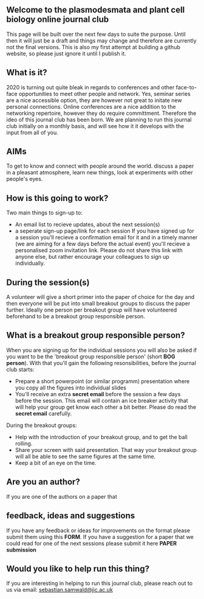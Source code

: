 ## Welcome to the plasmodesmata and plant cell biology online journal club

This page will be built over the next few days to suite the purpose. Until then it will just be a draft and things may change and therefore are currently not the final versions. 
This is also my first attempt at building a github website, so please just ignore it until I publish it. 

## What is it?
2020 is turning out quite bleak in regards to conferences and other face-to-face opportunities to meet other people and network. Yes, seminar series are a nice accessible option, they are however not great to initate new personal connections. Online conferences are a nice addition to the networking repertoire, however they do require committment. Therefore the ideo of this journal club has been born.
We are planning to run this journal club initially on a monthly basis, and will see how it it develops with the input from all of you.

## AIMs
To get to know and connect with people around the world. discuss a paper in a pleasant atmosphere, learn new things, look at experiments with other people's eyes. 

## How is this going to work?
Two main things to sign-up to: 
- An email list to recieve updates, about the next session(s)
- a seperate sign-up page/link for each session
If you have signed up for a session you'll recieve a confirmation email for it and in a timely manner (we are aiming for a few days before the actual event) you'll recieve a personalised zoom invitation link. 
Please do not share this link with anyone else, but rather encourage your colleagues to sign up individually. 

## During the session(s)
A volunteer will give a short primer into the paper of choice for the day and then everyone will be put into small breakout groups to discuss the paper further. 
Ideally one person per breakout group will have volunteered beforehand to be a breakout group responsible person. 


## What is a breakout group responsible person? 
When you are signing up for the individual sessions you will also be asked if you want to be the 'breakout group responsible person' (short **BOG person**).
With that you'll gain the following resonsibilities, before the journal club starts:
- Prepare a short powerpoint (or similar programm) presentation where you copy all the figures into individual slides
- You'll receive an extra **secret email** before the session a few days before the session. This email will contain an ice breaker activity that will help your group get know each other a bit better. Please do read the **secret email** carefully. 

During the breakout groups:
- Help with the introduction of your breakout group, and to get the ball rolling. 
- Share your screen with said presentation. That way your breakout group will all be able to see the same figures at the same time.
- Keep a bit of an eye on the time. 

## Are you an author? 
If you are one of the authors on a paper that 

## feedback, ideas and suggestions
If you have any feedback or ideas for improvements on the format please submit them using this **FORM**. 
If you have a suggestion for a paper that we could read for one of the next sessions please submit it here **PAPER submission**


## Would you like to help run this thing?
If you are interesting in helping to run this journal club, please reach out to us via email: sebastian.samwald@jic.ac.uk
